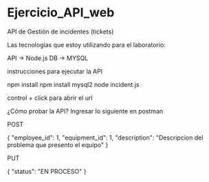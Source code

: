 # Ejercicio_API_web
API de Gestión de incidentes (tickets)

Las tecnologías que estoy utilizando para el laboratorio:

API -> Node.js
DB -> MYSQL

instrucciones para ejecutar la API

npm install
npm install mysql2
node incident.js

control + click para abrir el url

¿Cómo probar la API? Ingresar lo siguiente en postman

POST

{
    "employee_id": 1,
    "equipment_id": 1,
    "description": "Descripcion del problema que presento el equipo"
}

PUT

{
    "status": "EN PROCESO"
}
